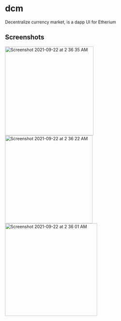 # dcm 

Decentralize currency market, is a dapp UI for Etherium

## Screenshots


<img width="292" alt="Screenshot 2021-09-22 at 2 36 35 AM" src="https://user-images.githubusercontent.com/32772323/134269697-15177fe8-cabe-47dd-a46d-c691753bee2f.png" width = '300px'> <img width="289" alt="Screenshot 2021-09-22 at 2 36 22 AM" src="https://user-images.githubusercontent.com/32772323/134269704-ea76639f-ebde-4e64-831e-34ef28fa0b5a.png" width = '300px'> <img width="304" alt="Screenshot 2021-09-22 at 2 36 01 AM" src="https://user-images.githubusercontent.com/32772323/134269705-70b38fbc-29d0-46d3-a5d4-ae2214d02c89.png" width = '300px'>
